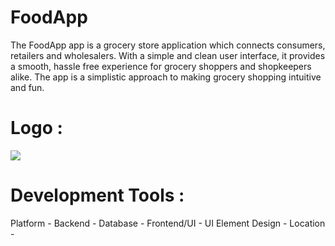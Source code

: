 # FoodApp
The FoodApp app is a grocery store application which connects consumers, retailers
and wholesalers. With a simple and clean user interface, it provides a smooth, hassle
free experience for grocery shoppers and shopkeepers alike. The app is a simplistic
approach to making grocery shopping intuitive and fun.
# Logo :
![](foodapp.png)
# Development Tools :
Platform - 
Backend - 
Database - 
Frontend/UI - 
UI Element Design - 
Location - 

